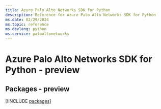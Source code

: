 ```yaml
---
title: Azure Palo Alto Networks SDK for Python
description: Reference for Azure Palo Alto Networks SDK for Python
ms.date: 02/29/2024
ms.topic: reference
ms.devlang: python
ms.service: paloaltonetworks
---
```

# Azure Palo Alto Networks SDK for Python - preview
## Packages - preview
[!INCLUDE [packages](palo-alto-networks-index.md)]